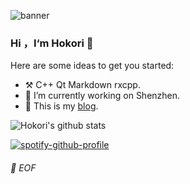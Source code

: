 ![banner](https://i.loli.net/2021/03/17/nVfQIy81zwp6FNd.jpg)
### Hi ，I‘m Hokori 👋

<!--
**lingxd/lingxd** is a ✨ _special_ ✨ repository because its `README.md` (this file) appears on your GitHub profile.
- :hammer_and_pick: C++ Qt / Qml Markdown.
- 🔭 I’m currently working on Shenzhen
- 🌱 I’m currently learning Opencv and Qt
- 👯 I’m looking to collaborate on ...
- 🤔 I’m looking for help with ...
- 💬 Ask me about ...
- 📫 How to reach me: ...
- 😄 Pronouns: ...
- ⚡ Fun fact: ...
-->
Here are some ideas to get you started:


- :hammer_and_pick: C++ Qt Markdown rxcpp.
- 🔭 I’m currently working on Shenzhen.
- 💬 This is my [blog](https://www.cnblogs.com/hokori/).


![Hokori's github stats](https://github-readme-stats.vercel.app/api?username=lingxd&theme=vue&show_icons=true)

[![spotify-github-profile](https://spotify-github-profile.vercel.app/api/view?uid=22m88iaqfd2lqwznaklrmtf87&cover_image=true&theme=default&bar_color_cover=true)](https://github.com/kittinan/spotify-github-profile)


###### 💾 EOF
